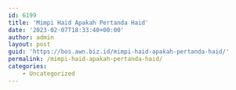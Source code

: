 ```yaml
---
id: 6199
title: 'Mimpi Haid Apakah Pertanda Haid'
date: '2023-02-07T18:33:40+00:00'
author: admin
layout: post
guid: 'https://bos.awn.biz.id/mimpi-haid-apakah-pertanda-haid/'
permalink: /mimpi-haid-apakah-pertanda-haid/
categories:
    - Uncategorized
---
```


